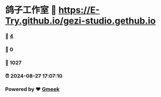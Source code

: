 # 鸽子工作室 :link: https://E-Try.github.io/gezi-studio.gethub.io 
### :page_facing_up: [4](https://E-Try.github.io/gezi-studio.gethub.io/tag.html) 
### :speech_balloon: 0 
### :hibiscus: 1027 
### :alarm_clock: 2024-08-27 17:07:10 
### Powered by :heart: [Gmeek](https://github.com/Meekdai/Gmeek)

